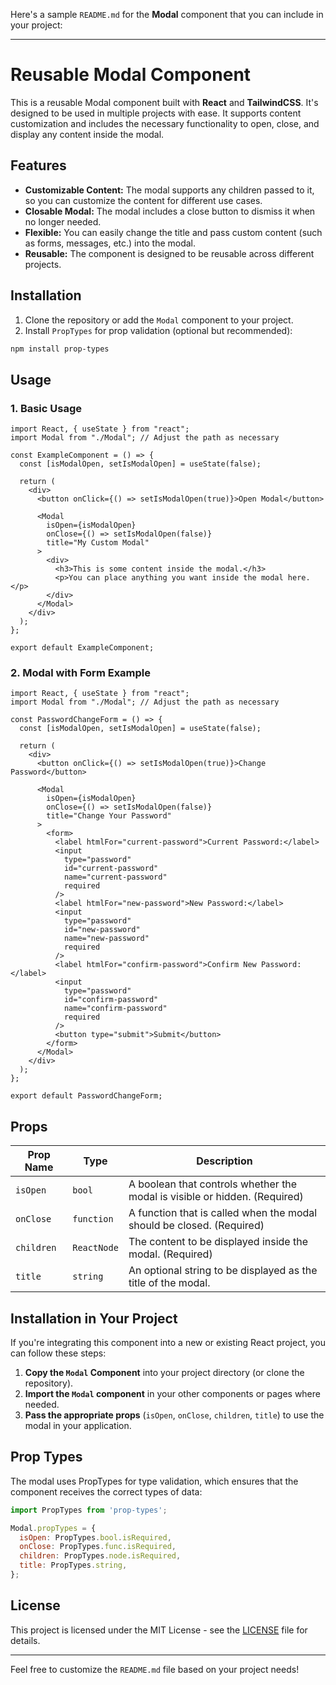 Here's a sample `README.md` for the **Modal** component that you can include in your project:

---

# **Reusable Modal Component**

This is a reusable Modal component built with **React** and **TailwindCSS**. It's designed to be used in multiple projects with ease. It supports content customization and includes the necessary functionality to open, close, and display any content inside the modal.

## **Features**

- **Customizable Content:** The modal supports any children passed to it, so you can customize the content for different use cases.
- **Closable Modal:** The modal includes a close button to dismiss it when no longer needed.
- **Flexible:** You can easily change the title and pass custom content (such as forms, messages, etc.) into the modal.
- **Reusable:** The component is designed to be reusable across different projects.

## **Installation**

1. Clone the repository or add the `Modal` component to your project.
2. Install `PropTypes` for prop validation (optional but recommended):

```bash
npm install prop-types
```

## **Usage**

### **1. Basic Usage**

```tsx
import React, { useState } from "react";
import Modal from "./Modal"; // Adjust the path as necessary

const ExampleComponent = () => {
  const [isModalOpen, setIsModalOpen] = useState(false);

  return (
    <div>
      <button onClick={() => setIsModalOpen(true)}>Open Modal</button>

      <Modal
        isOpen={isModalOpen}
        onClose={() => setIsModalOpen(false)}
        title="My Custom Modal"
      >
        <div>
          <h3>This is some content inside the modal.</h3>
          <p>You can place anything you want inside the modal here.</p>
        </div>
      </Modal>
    </div>
  );
};

export default ExampleComponent;
```

### **2. Modal with Form Example**

```tsx
import React, { useState } from "react";
import Modal from "./Modal"; // Adjust the path as necessary

const PasswordChangeForm = () => {
  const [isModalOpen, setIsModalOpen] = useState(false);

  return (
    <div>
      <button onClick={() => setIsModalOpen(true)}>Change Password</button>

      <Modal
        isOpen={isModalOpen}
        onClose={() => setIsModalOpen(false)}
        title="Change Your Password"
      >
        <form>
          <label htmlFor="current-password">Current Password:</label>
          <input
            type="password"
            id="current-password"
            name="current-password"
            required
          />
          <label htmlFor="new-password">New Password:</label>
          <input
            type="password"
            id="new-password"
            name="new-password"
            required
          />
          <label htmlFor="confirm-password">Confirm New Password:</label>
          <input
            type="password"
            id="confirm-password"
            name="confirm-password"
            required
          />
          <button type="submit">Submit</button>
        </form>
      </Modal>
    </div>
  );
};

export default PasswordChangeForm;
```

## **Props**

| Prop Name   | Type            | Description                                                              |
|-------------|-----------------|--------------------------------------------------------------------------|
| `isOpen`    | `bool`          | A boolean that controls whether the modal is visible or hidden. (Required) |
| `onClose`   | `function`      | A function that is called when the modal should be closed. (Required)     |
| `children`  | `ReactNode`     | The content to be displayed inside the modal. (Required)                   |
| `title`     | `string`        | An optional string to be displayed as the title of the modal.             |

## **Installation in Your Project**

If you're integrating this component into a new or existing React project, you can follow these steps:

1. **Copy the `Modal` Component** into your project directory (or clone the repository).
2. **Import the `Modal` component** in your other components or pages where needed.
3. **Pass the appropriate props** (`isOpen`, `onClose`, `children`, `title`) to use the modal in your application.

## **Prop Types**

The modal uses PropTypes for type validation, which ensures that the component receives the correct types of data:

```js
import PropTypes from 'prop-types';

Modal.propTypes = {
  isOpen: PropTypes.bool.isRequired,
  onClose: PropTypes.func.isRequired,
  children: PropTypes.node.isRequired,
  title: PropTypes.string,
};
```

## **License**

This project is licensed under the MIT License - see the [LICENSE](LICENSE) file for details.

---

Feel free to customize the `README.md` file based on your project needs!
